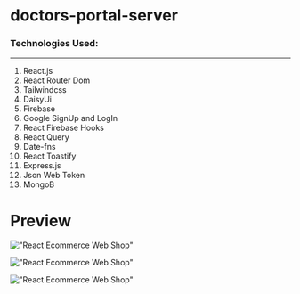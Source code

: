 # doctors-portal-server

### Technologies Used:

---

1. React.js
2. React Router Dom
3. Tailwindcss
4. DaisyUi
5. Firebase
6. Google SignUp and LogIn
7. React Firebase Hooks
8. React Query
9. Date-fns
10. React Toastify
11. Express.js
12. Json Web Token
13. MongoB

# Preview

!["React Ecommerce Web Shop"](https://i.ibb.co/mHJmP6L/Home.png "Doctors Portal Home Page")

!["React Ecommerce Web Shop"](https://i.ibb.co/ZdVhnz9/appointment.png "Doctors Portal Appointment")

!["React Ecommerce Web Shop"](https://i.ibb.co/K6fN8FJ/add-appointment.png "Doctors Portal Add Appointment")
